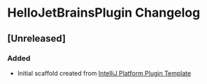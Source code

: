 <!-- Keep a Changelog guide -> https://keepachangelog.com -->

# HelloJetBrainsPlugin Changelog

## [Unreleased]
### Added
- Initial scaffold created from [IntelliJ Platform Plugin Template](https://github.com/JetBrains/intellij-platform-plugin-template)
